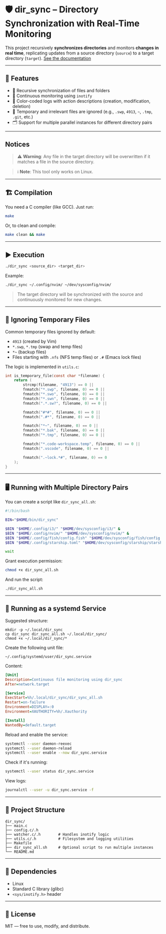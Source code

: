 # 🛡️ dir_sync – Directory Synchronization with Real-Time Monitoring

This project recursively **synchronizes directories** and monitors **changes in real time**, replicating updates from a source directory (`source`) to a target directory (`target`).
[See the documentation](https://nextlevelcode014.github.io/dir_sync)

---

## 🔧 Features

- 🧠 Recursive synchronization of files and folders
- 🔁 Continuous monitoring using `inotify` 
- 📝 Color-coded logs with action descriptions (creation, modification, deletion)
- 🧹 Temporary and irrelevant files are ignored (e.g., `.swp`, `4913`, `~`, `.tmp`, `.git`, etc.)
- 🗂️ Support for multiple parallel instances for different directory pairs

---

## Notices
> ⚠️ **Warning**: Any file in the target directory will be overwritten if it matches a file in the source directory.

> ℹ️ **Note**: This tool only works on Linux.
---
## 🏗️ Compilation

You need a C compiler (like GCC). Just run:

```bash
make
````

Or, to clean and compile:

```bash
make clean && make
```

---

## ▶️ Execution

```bash
./dir_sync <source_dir> <target_dir>
```

Example:

```bash
./dir_sync ~/.config/nvim/ ~/dev/sysconfig/nvim/
```

> The target directory will be synchronized with the source and continuously monitored for new changes.

---

## 📜 Ignoring Temporary Files

Common temporary files ignored by default:

* `4913` (created by Vim)
* `*.swp`, `*.tmp` (swap and temp files)
* `*~` (backup files)
* Files starting with `.nfs` (NFS temp files) or `.#` (Emacs lock files)

The logic is implemented in `utils.c`:

```c
int is_temporary_file(const char *filename) {
    return (
        strcmp(filename, "4913") == 0 ||                       
        fnmatch("*.swp", filename, 0) == 0 ||                 
        fnmatch("*.swo", filename, 0) == 0 ||
        fnmatch("*.swn", filename, 0) == 0 ||
        fnmatch(".*.sw?", filename, 0) == 0 ||                

        fnmatch("#*#", filename, 0) == 0 ||                   
        fnmatch(".#*", filename, 0) == 0 ||                   

        fnmatch("*~", filename, 0) == 0 ||                     
        fnmatch("*.bak", filename, 0) == 0 ||                 
        fnmatch("*.tmp", filename, 0) == 0 ||                

        fnmatch("*.code-workspace.temp", filename, 0) == 0 ||
        fnmatch(".vscode", filename, 0) == 0 ||             

        fnmatch(".~lock.*#", filename, 0) == 0
    );
}
```

---

## 🖥️ Running with Multiple Directory Pairs

You can create a script like `dir_sync_all.sh`:

```bash
#!/bin/bash

BIN="$HOME/bin/dir_sync"

$BIN "$HOME/.config/i3/" "$HOME/dev/sysconfig/i3/" &
$BIN "$HOME/.config/nvim/" "$HOME/dev/sysconfig/nvim/" &
$BIN "$HOME/.config/fish/config.fish" "$HOME/dev/sysconfig/fish/config.fish" &
$BIN "$HOME/.config/starship.toml" "$HOME/dev/sysconfig/starship/starship.toml" &

wait
```

Grant execution permission:

```bash
chmod +x dir_sync_all.sh
```

And run the script:

```bash
./dir_sync_all.sh
```

---

## 🧩 Running as a systemd Service

Suggested structure:

```
mkdir -p ~/.local/dir_sync
cp dir_sync dir_sync_all.sh ~/.local/dir_sync/
chmod +x ~/.local/dir_sync/*
```

Create the following unit file:

```
~/.config/systemd/user/dir_sync.service
```

Content:

```ini
[Unit]
Description=Continuous file monitoring using dir_sync
After=network.target

[Service]
ExecStart=%h/.local/dir_sync/dir_sync_all.sh
Restart=on-failure
Environment=DISPLAY=:0
Environment=XAUTHORITY=%h/.Xauthority

[Install]
WantedBy=default.target
```

Reload and enable the service:

```bash
systemctl --user daemon-reexec
systemctl --user daemon-reload
systemctl --user enable --now dir_sync.service
```

Check if it's running:

```bash
systemctl --user status dir_sync.service
```

View logs:

```bash
journalctl --user -u dir_sync.service -f
```

---

## 📁 Project Structure

```
dir_sync/
├── main.c
├── config.c/.h
├── watcher.c/.h        # Handles inotify logic
├── utils.c/.h          # Filesystem and logging utilities
├── Makefile
├── dir_sync_all.sh     # Optional script to run multiple instances
└── README.md
```

---

## 🧩 Dependencies

* Linux
* Standard C library (glibc)
* `<sys/inotify.h>` header

---

## 📜 License

MIT — free to use, modify, and distribute.
